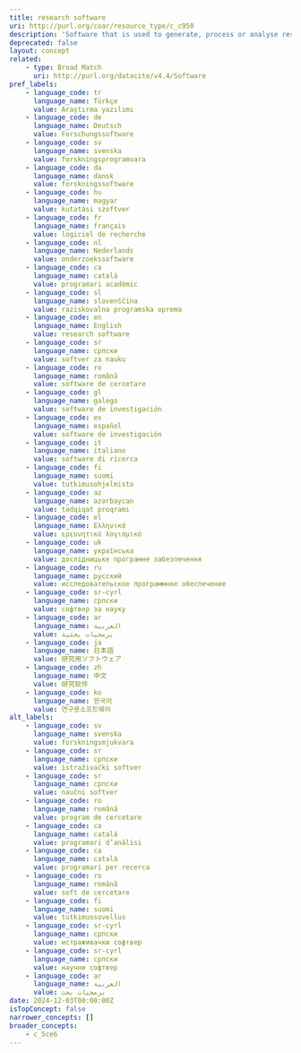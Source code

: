 ```yaml
---
title: research software
uri: http://purl.org/coar/resource_type/c_c950
description: 'Software that is used to generate, process or analyse results that you intend to appear in a publication (either in a journal, conference paper, monograph, book or thesis). Research software can be anything from a few lines of code written by yourself, to a professionally developed software package. [Source: https://datashare.ed.ac.uk/handle/10283/785]'
deprecated: false
layout: concept
related:
    - type: Broad Match
      uri: http://purl.org/datacite/v4.4/Software
pref_labels:
    - language_code: tr
      language_name: Türkçe
      value: Araştırma yazılımı
    - language_code: de
      language_name: Deutsch
      value: Forschungssoftware
    - language_code: sv
      language_name: svenska
      value: forskningsprogramvara
    - language_code: da
      language_name: dansk
      value: forskningssoftware
    - language_code: hu
      language_name: magyar
      value: kutatási szoftver
    - language_code: fr
      language_name: français
      value: logiciel de recherche
    - language_code: nl
      language_name: Nederlands
      value: onderzoekssoftware
    - language_code: ca
      language_name: català
      value: programari acadèmic
    - language_code: sl
      language_name: slovenščina
      value: raziskovalna programska oprema
    - language_code: en
      language_name: English
      value: research software
    - language_code: sr
      language_name: српски
      value: softver za nauku
    - language_code: ro
      language_name: română
      value: software de cercetare
    - language_code: gl
      language_name: galego
      value: software de investigación
    - language_code: es
      language_name: español
      value: software de investigación
    - language_code: it
      language_name: italiano
      value: software di ricerca
    - language_code: fi
      language_name: suomi
      value: tutkimusohjelmisto
    - language_code: az
      language_name: azərbaycan
      value: tədqiqat proqramı
    - language_code: el
      language_name: Ελληνικά
      value: ερευνητικό λογισμικό
    - language_code: uk
      language_name: українська
      value: дослідницьке програмне забезпечення
    - language_code: ru
      language_name: русский
      value: исследовательское программное обеспечение
    - language_code: sr-cyrl
      language_name: српски
      value: софтвер за науку
    - language_code: ar
      language_name: العربية
      value: برمجيات بحثية
    - language_code: ja
      language_name: 日本語
      value: 研究用ソフトウェア
    - language_code: zh
      language_name: 中文
      value: 研究软件
    - language_code: ko
      language_name: 한국어
      value: 연구용소프트웨어
alt_labels:
    - language_code: sv
      language_name: svenska
      value: forskningsmjukvara
    - language_code: sr
      language_name: српски
      value: istraživački softver
    - language_code: sr
      language_name: српски
      value: naučni softver
    - language_code: ro
      language_name: română
      value: program de cercetare
    - language_code: ca
      language_name: català
      value: programari d’anàlisi
    - language_code: ca
      language_name: català
      value: programari per recerca
    - language_code: ro
      language_name: română
      value: soft de cercetare
    - language_code: fi
      language_name: suomi
      value: tutkimussovellus
    - language_code: sr-cyrl
      language_name: српски
      value: истраживачки софтвер
    - language_code: sr-cyrl
      language_name: српски
      value: научни софтвер
    - language_code: ar
      language_name: العربية
      value: برمجيات بحث
date: 2024-12-03T00:00:00Z
isTopConcept: false
narrower_concepts: []
broader_concepts:
    - c_5ce6
---
```


